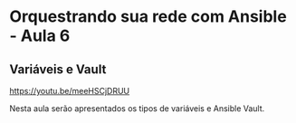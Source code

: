 # Orquestrando sua rede com Ansible - Aula 6 
## Variáveis e Vault

https://youtu.be/meeHSCjDRUU

Nesta aula serão apresentados os tipos de variáveis e Ansible Vault.
